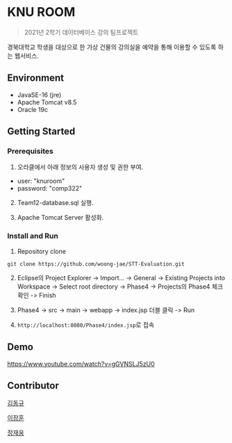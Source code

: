 # KNU ROOM

> 2021년 2학기 데이터베이스 강의 팀프로젝트

경북대학교 학생을 대상으로 한 가상 건물의 강의실을 예약을 통해 이용할 수 있도록 하는 웹서비스.

## Environment

- JavaSE-16 (jre)
- Apache Tomcat v8.5
- Oracle 19c

## Getting Started

### Prerequisites

1. 오라클에서 아래 정보의 사용자 생성 및 권한 부여.

- user: "knuroom"
- password: "comp322" 

2. Team12-database.sql 실행.    

3. Apache Tomcat Server 활성화.

### Install and Run 

1. Repository clone
```
git clone https://github.com/woong-jae/STT-Evaluation.git
```

2. Eclipse의 Project Explorer -> Import... -> General -> Existing Projects into Workspace -> Select root directory -> Phase4 -> Projects의 Phase4 체크 확인 -> Finish

3. Phase4 -> src -> main -> webapp -> index.jsp 더블 클릭 -> Run

4. `http://localhost:8080/Phase4/index.jsp`로 접속

## Demo

https://www.youtube.com/watch?v=gGVNSLJ5zU0

## Contributor

[김동규](https://github.com/KingDonggyu)

[이장훈](https://github.com/bh2980)

[정재웅](https://github.com/woong-jae)
